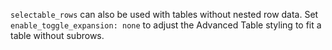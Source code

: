 `selectable_rows` can also be used with tables without nested row data. Set `enable_toggle_expansion: none` to adjust the Advanced Table styling to fit a table without subrows.